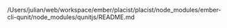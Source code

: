 /Users/julian/web/workspace/ember/placist/placist/node_modules/ember-cli-qunit/node_modules/qunitjs/README.md